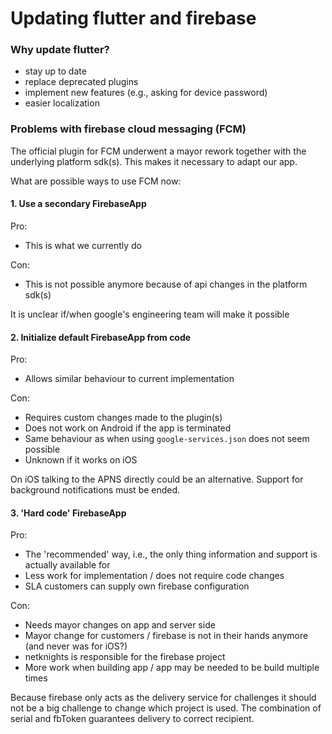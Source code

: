 # Updating flutter and firebase

### Why update flutter?

- stay up to date
- replace deprecated plugins
- implement new features (e.g., asking for device password)
- easier localization

### Problems with firebase cloud messaging (FCM)

The official plugin for FCM underwent a mayor rework together with the underlying platform sdk(s). This makes it necessary to adapt our app.

What are possible ways to use FCM now:

#### 1. Use a secondary FirebaseApp

Pro:
+ This is what we currently do 

Con:
+ This is not possible anymore because of api changes in the platform sdk(s)

It is unclear if/when google's engineering team will make it possible 

#### 2. Initialize default FirebaseApp from code

Pro:
+ Allows similar behaviour to current implementation

Con:
+ Requires custom changes made to the plugin(s)
+ Does not work on Android if the app is terminated
+ Same behaviour as when using `google-services.json` does not seem possible
+ Unknown if it works on iOS

On iOS talking to the APNS directly could be an alternative. Support for background notifications must be ended.

#### 3. 'Hard code' FirebaseApp

Pro:
- The 'recommended' way, i.e., the only thing information and support is actually available for
- Less work for implementation / does not require code changes
- SLA customers can supply own firebase configuration

Con:
- Needs mayor changes on app and server side
- Mayor change for customers / firebase is not in their hands anymore (and never was for iOS?)
- netknights is responsible for the firebase project
- More work when building app / app may be needed to be build multiple times

Because firebase only acts as the delivery service for challenges it should not be a big challenge to change which project is used.
The combination of serial and fbToken guarantees delivery to correct recipient.

